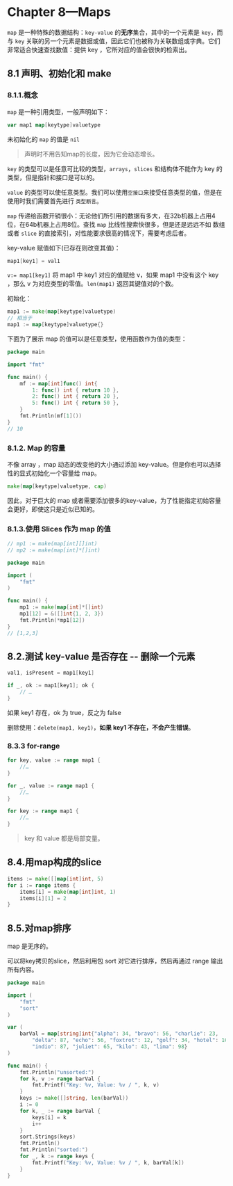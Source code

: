 # Chapter 8—Maps
`map` 是一种特殊的数据结构：`key-value` 的**无序**集合，其中的一个元素是 `key`，而与 `key` 关联的另一个元素是数据或值，因此它们也被称为关联数组或字典。它们非常适合快速查找数值：提供 key ，它所对应的值会很快的检索出。
## 8.1 声明、初始化和 make
### 8.1.1.概念
`map` 是一种引用类型，一般声明如下：
```go
var map1 map[keytype]valuetype
```
未初始化的 `map` 的值是 `nil`
> 声明时不用告知map的长度，因为它会动态增长。

`key` 的类型可以是任意可比较的类型，`arrays`，`slices` 和结构体不能作为 key 的类型，但是指针和接口是可以的。

`value` 的类型可以使任意类型。我们可以使用`空接口`来接受任意类型的值，但是在使用时我们需要首先进行 `类型断言`。

`map` 传递给函数开销很小：无论他们所引用的数据有多大，在32b机器上占用4位，在64b机器上占用8位。查找 `map` 比线性搜索快很多，但是还是远远不如 数组或者 `slice` 的直接索引，对性能要求很高的情况下，需要考虑后者。

key-value 赋值如下(已存在则改变其值)：
```go
map1[key1] = val1
```
`v:= map1[key1]` 将 map1 中 key1 对应的值赋给 v，如果 map1 中没有这个 key ，那么 v 为对应类型的零值。`len(map1)` 返回其键值对的个数。

初始化：
```go
map1 := make(map[keytype]valuetype)
// 相当于
map1 := map[keytype]valuetype{}
```
下面为了展示 map 的值可以是任意类型，使用函数作为值的类型：
```go
package main

import "fmt"

func main() {
	mf := map[int]func() int{
		1: func() int { return 10 },
		2: func() int { return 20 },
		5: func() int { return 50 },
	}
	fmt.Println(mf[1]())
}
// 10
```
### 8.1.2. Map 的容量
不像 array ，map 动态的改变他的大小通过添加 key-value。但是你也可以选择性的显式初始化一个容量给 map。
```go
make(map[keytype]valuetype, cap)
```
因此，对于巨大的 map 或者需要添加很多的key-value，为了性能指定初始容量会更好，即使这只是近似已知的。

### 8.1.3.使用 Slices 作为 map 的值
```go
// mp1 := make(map[int][]int)
// mp2 := make(map[int]*[]int)

package main

import (
	"fmt"
)

func main() {
	mp1 := make(map[int]*[]int)
	mp1[12] = &([]int{1, 2, 3})
	fmt.Println(*mp1[12])
}
// [1,2,3]
```
## 8.2.测试 key-value 是否存在 -- 删除一个元素
```go
val1, isPresent = map1[key1]

if _, ok := map1[key1]; ok {
    // …
}
```
如果 key1 存在，ok 为 true，反之为 false

删除使用：`delete(map1, key1)`，**如果 key1 不存在，不会产生错误**。

### 8.3.3 for-range
```go
for key, value := range map1 {
    //…
}

for _, value := range map1 {
    //…
}

for key := range map1 {
    //…
}
```
> key 和 value 都是局部变量。

## 8.4.用map构成的slice
```go
items := make([]map[int]int, 5)
for i := range items {
    items[i] = make(map[int]int, 1)
    items[i][1] = 2
}
```

## 8.5.对map排序
map 是无序的。

可以将key拷贝的slice，然后利用包 sort 对它进行排序，然后再通过 range 输出所有内容。
```go
package main

import (
	"fmt"
	"sort"
)

var (
	barVal = map[string]int{"alpha": 34, "bravo": 56, "charlie": 23,
		"delta": 87, "echo": 56, "foxtrot": 12, "golf": 34, "hotel": 16,
		"indio": 87, "juliet": 65, "kilo": 43, "lima": 98}
)

func main() {
	fmt.Println("unsorted:")
	for k, v := range barVal {
		fmt.Printf("Key: %v, Value: %v / ", k, v)
	}
	keys := make([]string, len(barVal))
	i := 0
	for k, _ := range barVal {
		keys[i] = k
		i++
	}
	sort.Strings(keys)
	fmt.Println()
	fmt.Println("sorted:")
	for _, k := range keys {
		fmt.Printf("Key: %v, Value: %v / ", k, barVal[k])
	}
}

```

